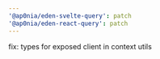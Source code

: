 ```yaml
---
'@ap0nia/eden-svelte-query': patch
'@ap0nia/eden-react-query': patch
---
```


fix: types for exposed client in context utils
